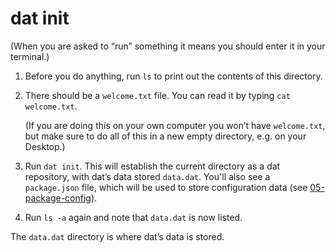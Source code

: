 # dat init

(When you are asked to “run” something it means you should enter it in your terminal.)

1. Before you do anything, run `ls` to print out the contents of this directory.

1. There should be a `welcome.txt` file. You can read it by typing `cat welcome.txt`.

   (If you are doing this on your own computer you won’t have `welcome.txt`, but make sure to do all of this in a new empty directory, e.g. on your Desktop.)

1. Run `dat init`. This will establish the current directory as a dat repository, with dat’s data stored `data.dat`. You'll also see a `package.json` file, which will be used to store configuration data  (see [05-package-config](05-package-config.html)).

1. Run `ls -a` again and note that `data.dat` is now listed.

The `data.dat` directory is where dat’s data is stored.
